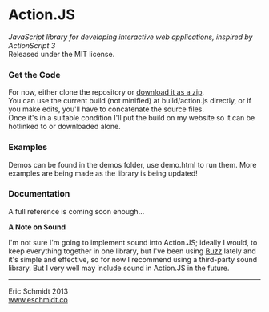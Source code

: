 # Action.JS

*JavaScript library for developing interactive web applications, inspired by ActionScript 3*  
Released under the MIT license.

### Get the Code

For now, either clone the repository or [download it as a zip](https://github.com/ericschmidt/Action.JS/archive/master.zip).  
You can use the current build (not minified) at build/action.js directly, or if you make edits, you'll have to concatenate the source files.  
Once it's in a suitable condition I'll put the build on my website so it can be hotlinked to or downloaded alone.

### Examples

Demos can be found in the demos folder, use demo.html to run them. More examples are being made as the library is being updated!

### Documentation

A full reference is coming soon enough...

**A Note on Sound**

I'm not sure I'm going to implement sound into Action.JS; ideally I would, to keep everything together in one library, but I've been using [Buzz](http://buzz.jaysalvat.com/) lately and it's simple and effective, so for now I recommend using a third-party sound library. But I very well may include sound in Action.JS in the future.

----
Eric Schmidt 2013  
www.eschmidt.co